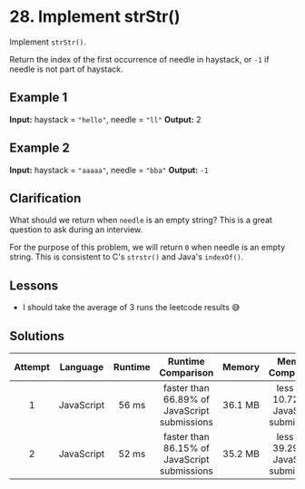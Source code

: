 # 28. Implement strStr()

Implement `strStr()`.

Return the index of the first occurrence of needle in haystack, or `-1` if needle is not part of haystack.

## Example 1

**Input:** haystack = `"hello"`, needle = `"ll"`
**Output:** 2

## Example 2

**Input:** haystack = `"aaaaa"`, needle = `"bba"`
**Output:** `-1`

## Clarification

What should we return when `needle` is an empty string? This is a great question to ask during an interview.

For the purpose of this problem, we will return `0` when needle is an empty string. This is consistent to C's `strstr()` and Java's `indexOf()`.

## Lessons

- I should take the average of 3 runs the leetcode results 😅

## Solutions

|Attempt|Language|Runtime|Runtime Comparison|Memory|Memory Comparison|
|:-:|:-:|:-:|:-:|:-:|:-:|
|1|JavaScript|56 ms|faster than 66.89% of JavaScript submissions|36.1 MB|less than 10.72% of JavaScript submissions|
|2|JavaScript|52 ms|faster than 86.15% of JavaScript submissions|35.2 MB|less than 39.29% of JavaScript submissions|
